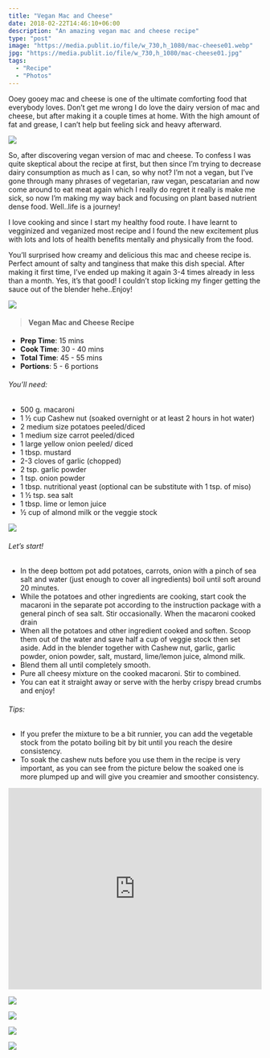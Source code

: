 ```yaml
---
title: "Vegan Mac and Cheese"
date: 2018-02-22T14:46:10+06:00
description: "An amazing vegan mac and cheese recipe"
type: "post"
image: "https://media.publit.io/file/w_730,h_1080/mac-cheese01.webp"
jpg: "https://media.publit.io/file/w_730,h_1080/mac-cheese01.jpg"
tags:
  - "Recipe"
  - "Photos"
---
```


Ooey gooey mac and cheese is one of the ultimate comforting food that everybody loves. Don’t get me wrong I do love the dairy version of mac and cheese, but after making it a couple times at home. With the high amount of fat and grease, I can’t help but feeling sick and heavy afterward.

![](https://media.publit.io/file/w_730/mac-cheese02.webp)

So, after discovering vegan version of mac and cheese. To confess I was quite skeptical about the recipe at first, but then since I’m trying to decrease dairy consumption as much as I can, so why not? I’m not a vegan, but I’ve gone through many phrases of vegetarian, raw vegan, pescatarian and now come around to eat meat again which I really do regret it really is make me sick, so now I’m making my way back and focusing on plant based nutrient dense food. Well..life is a journey!

I love cooking and since I start my healthy food route. I have learnt to vegginized and veganized most recipe and I found the new excitement plus with lots and lots of health benefits mentally and physically from the food.

You’ll surprised how creamy and delicious this mac and cheese recipe is. Perfect amount of salty and tanginess that make this dish special. After making it first time, I’ve ended up making it again 3-4 times already in less than a month. Yes, it’s that good! I couldn’t stop licking my finger getting the sauce out of the blender hehe..Enjoy!

![](https://media.publit.io/file/w_730/mac-cheese03.webp)

>#### Vegan Mac and Cheese Recipe

- **Prep Time**: 15 mins
- **Cook Time**: 30 - 40 mins
- **Total Time**: 45 - 55 mins
- **Portions**: 5 - 6 portions

###### You’ll need:
- 500 g. macaroni
- 1 ½ cup Cashew nut (soaked overnight or at least 2 hours in hot water)
- 2 medium size potatoes peeled/diced
- 1 medium size carrot peeled/diced
- 1 large yellow onion peeled/ diced
- 1 tbsp. mustard
- 2-3 cloves of garlic (chopped)
- 2 tsp. garlic powder
- 1 tsp. onion powder
- 1 tbsp. nutritional yeast (optional can be substitute with 1 tsp. of miso)
- 1 ½ tsp. sea salt
- 1 tbsp. lime or lemon juice
- ½ cup of almond milk or the veggie stock

![](https://media.publit.io/file/w_730/mac-cheese04.webp)

###### Let’s start!
- In the deep bottom pot add potatoes, carrots, onion with a pinch of sea salt and water (just enough to cover all ingredients) boil until soft around 20 minutes.
- While the potatoes and other ingredients are cooking, start cook the macaroni in the separate pot according to the instruction package with a general pinch of sea salt. Stir occasionally. When the macaroni cooked drain
- When all the potatoes and other ingredient cooked and soften. Scoop them out of the water and save half a cup of veggie stock then set aside. Add in the blender together with Cashew nut, garlic, garlic powder, onion powder, salt, mustard, lime/lemon juice, almond milk.
- Blend them all until completely smooth.
- Pure all cheesy mixture on the cooked macaroni. Stir to combined.
- You can eat it straight away or serve with the herby crispy bread crumbs and enjoy!

###### Tips:
- If you prefer the mixture to be a bit runnier, you can add the vegetable stock from the potato boiling bit by bit until you reach the desire consistency.
- To soak the cashew nuts before you use them in the recipe is very important, as you can see from the picture below the soaked one is more plumped up and will give you creamier and smoother consistency.

<iframe title="Vegan Mac&amp;Cheese" src="https://www.youtube.com/embed/c4XQMkE8BIg?feature=oembed" frameborder="0" allow="accelerometer; autoplay; encrypted-media; gyroscope; picture-in-picture" allowfullscreen="true" id="fitvid0" width="100%" height="400px"></iframe>

![](https://media.publit.io/file/w_730/mac-cheese05.webp)

![](https://media.publit.io/file/w_730/mac-cheese06.webp)

![](https://media.publit.io/file/w_730/mac-cheese08.webp)

![](https://media.publit.io/file/w_730/mac-cheese07.webp)
